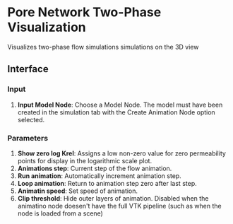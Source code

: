 # Pore Network Two-Phase Visualization

Visualizes two-phase flow simulations simulations on the 3D view

## Interface


### Input

1. __Input Model Node__: Choose a Model Node. The model must have been created in the simulation tab with the Create Animation Node option selected.

### Parameters

1. __Show zero log Krel__: Assigns a low non-zero value for zero permeability points for display in the logarithmic scale plot.
2. __Animations step__: Current step of the flow animation.
3. __Run animation__: Automatically increment animation step.
4. __Loop animation__: Return to animation step zero after last step.
5. __Animatin speed__: Set speed of animation.
6. __Clip threshold__: Hide outer layers of animation. Disabled when the animatino node doesen't have the full VTK pipeline (such as when the node is loaded from a scene)